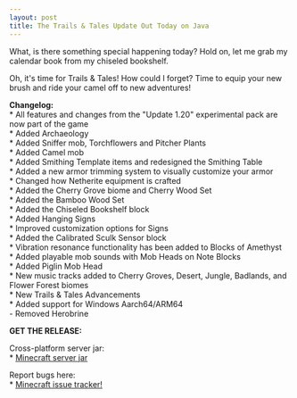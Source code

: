 ```yaml
---
layout: post
title: The Trails & Tales Update Out Today on Java
---
```


What, is there something special happening today? Hold on, let me grab my calendar book from my chiseled bookshelf.<br>

Oh, it's time for Trails & Tales! How could I forget? Time to equip your new brush and ride your camel off to new adventures!<br>

**Changelog:**<br>
\* All features and changes from the "Update 1.20" experimental pack are now part of the game<br>
\* Added Archaeology<br>
\* Added Sniffer mob, Torchflowers and Pitcher Plants<br>
\* Added Camel mob<br>
\* Added Smithing Template items and redesigned the Smithing Table<br>
\* Added a new armor trimming system to visually customize your armor<br>
\* Changed how Netherite equipment is crafted<br>
\* Added the Cherry Grove biome and Cherry Wood Set<br>
\* Added the Bamboo Wood Set<br>
\* Added the Chiseled Bookshelf block<br>
\* Added Hanging Signs<br>
\* Improved customization options for Signs<br>
\* Added the Calibrated Sculk Sensor block<br>
\* Vibration resonance functionality has been added to Blocks of Amethyst<br>
\* Added playable mob sounds with Mob Heads on Note Blocks<br>
\* Added Piglin Mob Head<br>
\* New music tracks added to Cherry Groves, Desert, Jungle, Badlands, and Flower Forest biomes<br>
\* New Trails & Tales Advancements<br>
\* Added support for Windows Aarch64/ARM64<br>
\- Removed Herobrine<br>

**GET THE RELEASE:**<br>

Cross-platform server jar:<br>
\* [Minecraft server jar](https://piston-data.mojang.com/v1/objects/15c777e2cfe0556eef19aab534b186c0c6f277e1/server.jar)<br>

Report bugs here:<br>
\* [Minecraft issue tracker!](https://bugs.mojang.com/browse/MC)<br>